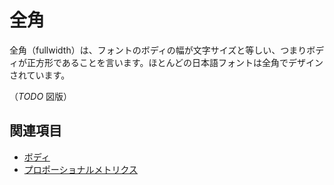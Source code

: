 # 全角

全角（fullwidth）は、フォントのボディの幅が文字サイズと等しい、つまりボディが正方形であることを言います。ほとんどの日本語フォントは全角でデザインされています。

（*TODO* 図版）

## 関連項目

- [ボディ](./body.md)
- [プロポーショナルメトリクス](./proportional-metrics.md)
